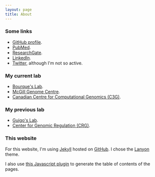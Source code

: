 ```yaml
---
layout: page
title: About
---
```


### Some links

+ [GitHub profile](https://github.com/jmonlong).
+ [PubMed](http://www.ncbi.nlm.nih.gov/pubmed/?term=Monlong%2C%20Jean[Full%20Author%20Name]%20OR%20Monlong%2C%20Jean[Full%20Investigator%20Name]&cmd=DetailsSearch).
+ [ResearchGate](https://www.researchgate.net/profile/Jean_Monlong).
+ [LinkedIn](https://www.linkedin.com/in/jeanmonlong).
+ [Twitter](https://twitter.com/JMonlong/), although I'm not so active.

### My current lab

+ [Bourque's Lab](https://genomequebec.mcgill.ca/gbourque/).
+ [McGill Genome Centre](http://www.mcgillgenomecentre.org/).
+ [Canadian Centre for Computational Genomics (C3G)](http://computationalgenomics.ca/).

### My previous lab

+ [Guigo's Lab](http://big.crg.cat/computational_biology_of_rna_processing).
+ [Center for Genomic Regulation (CRG)](http://www.crg.eu/).

### This website

For this website, I'm using [Jekyll](http://jekyllrb.com/) hosted on [GitHub](https://github.com/). I chose the [Lanyon](http://lanyon.getpoole.com/) theme.

I also use [this Javascript plugin](https://github.com/ghiculescu/jekyll-table-of-contents) to generate the table of contents of the pages.

